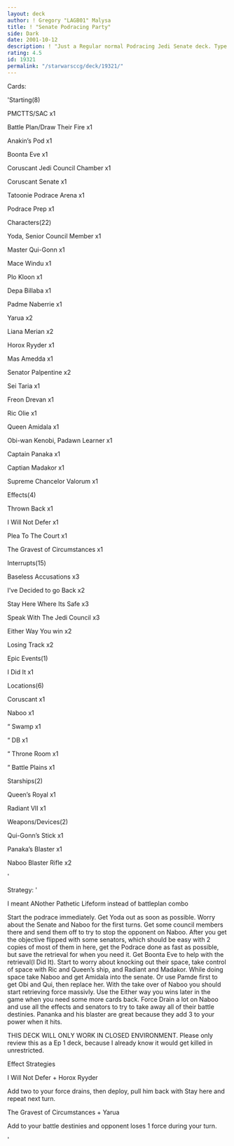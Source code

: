 ```yaml
---
layout: deck
author: ! Gregory "LAGB01" Malysa
title: ! "Senate Podracing Party"
side: Dark
date: 2001-10-12
description: ! "Just a Regular normal Podracing Jedi Senate deck. Type II. Please review with that in mind"
rating: 4.5
id: 19321
permalink: "/starwarsccg/deck/19321/"
---
```

Cards: 

'Starting(8)

PMCTTS/SAC x1

Battle Plan/Draw Their Fire x1

Anakin&#8217;s Pod x1

Boonta Eve x1

Coruscant Jedi Council Chamber x1

Coruscant Senate x1

Tatoonie Podrace Arena x1

Podrace Prep x1


Characters(22)

Yoda, Senior Council Member x1

Master Qui-Gonn x1

Mace Windu x1

Plo Kloon x1

Depa Billaba x1

Padme Naberrie x1

Yarua x2

Liana Merian x2

Horox Ryyder x1

Mas Amedda x1

Senator Palpentine x2

Sei Taria x1

Freon Drevan x1

Ric Olie x1

Queen Amidala x1

Obi-wan Kenobi, Padawn Learner x1

Captain Panaka x1

Captian Madakor x1

Supreme Chancelor Valorum x1


Effects(4)

Thrown Back x1

I Will Not Defer x1

Plea To The Court x1

The Gravest of Circumstances x1


Interrupts(15)

Baseless Accusations x3

I&#8217;ve Decided to go Back x2

Stay Here Where Its Safe x3

Speak With The Jedi Council x3

Either Way You win x2

Losing Track x2


Epic Events(1)

I Did It x1


Locations(6)

Coruscant x1

Naboo x1

&#8220;  Swamp x1

&#8220;  DB x1

&#8220;  Throne Room x1

&#8220;  Battle Plains x1


Starships(2)

Queen&#8217;s Royal x1

Radiant VII x1


Weapons/Devices(2)

Qui-Gonn&#8217;s Stick x1

Panaka&#8217;s Blaster x1

Naboo Blaster Rifle x2

'

Strategy: '

I meant ANother Pathetic Lifeform instead of battleplan combo

Start the podrace immediately. Get Yoda out as soon as possible. Worry about the Senate and Naboo for the first turns. Get some council members there and send them off to try to stop the opponent on Naboo. After you get the objective flipped with some senators, which should be easy with 2 copies of most of them in here, get the Podrace done as fast as possible, but save the retrieval for when you need it. Get Boonta Eve to help with the retrieval(I Did It). Start to worry about knocking out their space, take control of space with Ric and Queen’s ship, and Radiant and Madakor. While doing space take Naboo and get Amidala into the senate. Or use Pamde first to get Obi and Qui, then replace her. With the take over of Naboo you should start retrieving force massivly. Use the Either way you wins later in the game when you need some more cards back. Force Drain a lot on Naboo and use all the effects and senators to try to take away all of their battle destinies.  Pananka and his blaster are great because they add 3 to your power when it hits.

THIS DECK WILL ONLY WORK IN CLOSED ENVIRONMENT. Please only review this as a Ep 1 deck, because I already know it would get killed in unrestricted.

Effect Strategies

I Will Not Defer + Horox Ryyder

Add two to your force drains, then deploy, pull him back with Stay here and repeat next turn.

The Gravest of Circumstances + Yarua

Add to your battle destinies and opponent loses 1 force during your turn.

'
